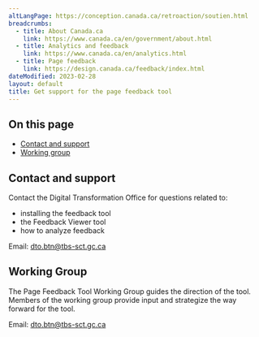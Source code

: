 ```yaml
---
altLangPage: https://conception.canada.ca/retroaction/soutien.html 
breadcrumbs:
  - title: About Canada.ca
    link: https://www.canada.ca/en/government/about.html
  - title: Analytics and feedback
    link: https://www.canada.ca/en/analytics.html
  - title: Page feedback
    link: https://design.canada.ca/feedback/index.html
dateModified: 2023-02-28
layout: default
title: Get support for the page feedback tool
---
```


## On this page
*   [Contact and support](#contact-and-support)
*   [Working group](#working-group)

## Contact and support

Contact the Digital Transformation Office for questions related to:

*   installing the feedback tool
*   the Feedback Viewer tool
*   how to analyze feedback

Email: [dto.btn@tbs-sct.gc.ca](mailto:dto.btn@tbs-sct.gc.ca)

## Working Group

The Page Feedback Tool Working Group guides the direction of the tool. Members of the working group provide input and strategize the way forward for the tool.

Email: [dto.btn@tbs-sct.gc.ca](mailto:dto.btn@tbs-sct.gc.ca)
